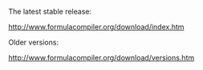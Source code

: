 The latest stable release:

http://www.formulacompiler.org/download/index.htm

Older versions:

http://www.formulacompiler.org/download/versions.htm